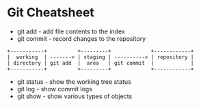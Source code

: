 Git Cheatsheet
==============

- git add     - add file contents to the index
- git commit  - record changes to the repository
```
+-----------+          +---------+             +------------+
|  working  | -------> | staging | ----------> | repository |
| directory | git add  |  area   | git commit  |            |
+-----------+          +---------+             +------------+
```
- git status  - show the working tree status
- git log     - show commit logs
- git show    - show various types of objects

